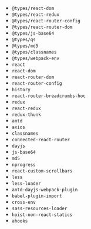 - `@types/react-dom`
- `@types/react-redux`
- `@types/react-router-config`
- `@types/react-router-dom`
- `@types/js-base64`
- `@types/qs`
- `@types/md5`
- `@types/classnames`
- `@types/webpack-env`
- `react`
- `react-dom`
- `react-router-dom`
- `react-router-config`
- `history`
- `react-router-breadcrumbs-hoc`
- `redux`
- `react-redux`
- `redux-thunk`
- `antd`
- `axios`
- `classnames`
- `connected-react-router`
- `dayjs`
- `js-base64`
- `md5`
- `nprogress`
- `react-custom-scrollbars`
- `less`
- `less-loader`
- `antd-dayjs-webpack-plugin`
- `babel-plugin-import`
- `cross-env`
- `sass-resources-loader`
- `hoist-non-react-statics`
- `ahooks`